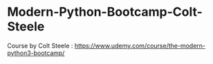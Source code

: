 # Modern-Python-Bootcamp-Colt-Steele
Course by Colt Steele : https://www.udemy.com/course/the-modern-python3-bootcamp/ 
